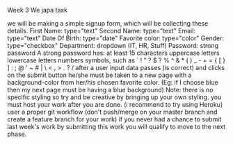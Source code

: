 Week 3 We japa task

we will be making a simple signup form, which will be collecting these details.
First Name: type="text"
Second Name: type="text"
Email: type="text"
Date Of Birth: type="date"
Favorite color: type="color"
Gender: type="checkbox"
Department: dropdown (IT, HR, Stuff)
Password: strong password
A strong password has:
at least 15 characters
uppercase letters
lowercase letters
numbers
symbols, such as ` ! " ? \$ ? % ^ & \* ( ) \_ - + = { [ } ] : ; @ ' ~ # | \ < , > . ? /
after a user input data passes (is correct) and clicks on the submit button he/she must be taken to a new page with a background-color from her/his chosen favorite color. (Eg: if I choose blue then my next page must be having a blue background)
Note:
there is no specific styling so try and be creative by bringing up your own styling.
you must host your work after you are done. (i recommend to try using Heroku)
user a proper git workflow (don't push/merge on your master branch and create a feature branch for your work)
if you never had a chance to submit last week's work by submitting this work you will qualify to move to the next phase.
